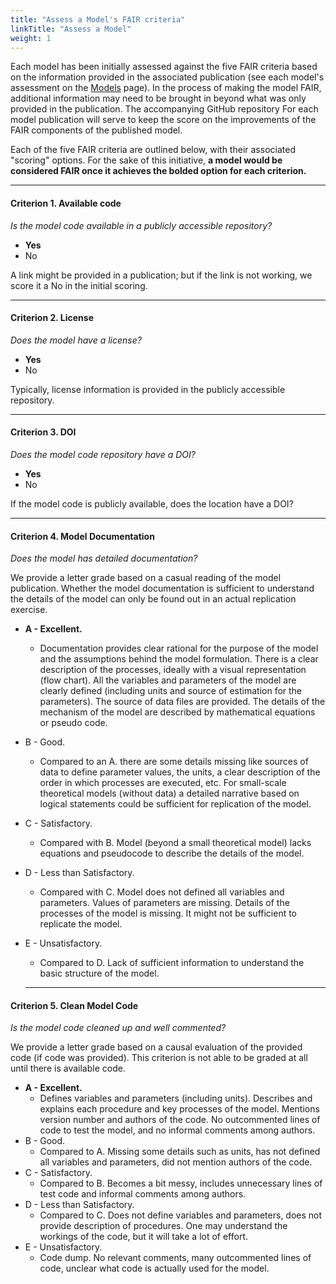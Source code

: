 ```yaml
---
title: "Assess a Model's FAIR criteria"
linkTitle: "Assess a Model"
weight: 1
---
```


Each model has been initially assessed against the five FAIR criteria based on the information provided in the associated publication (see each model's assessment on the [Models](/docs/models/) page). In the process of making the model FAIR, additional information may need to be brought in beyond what was only provided in the publication. The accompanying GitHub repository For each model publication will serve to keep the score on the improvements of the FAIR components of the published model.

Each of the five FAIR criteria are outlined below, with their associated "scoring" options.
For the sake of this initiative, __a model would be considered FAIR once it achieves the bolded option for each criterion.__

----------------

#### __Criterion 1.__ Available code
_Is the model code available in a publicly accessible repository?_
* __Yes__
* No

A link might be provided in a publication; but if the link is not working, we score it a No in the initial scoring.

----------------

#### __Criterion 2.__ License
_Does the model have a license?_
* __Yes__
* No

Typically, license information is provided in the publicly accessible repository.

----------------

#### __Criterion 3.__ DOI
_Does the model code repository have a DOI?_
* __Yes__
* No

If the model code is publicly available, does the location have a DOI?

----------------

#### __Criterion 4.__ Model Documentation
_Does the model has detailed documentation?_

We provide a letter grade based on a casual reading of the model publication. Whether the model documentation is sufficient to understand the details of the model can only be found out in an actual replication exercise.

* __A - Excellent.__
  - Documentation provides clear rational for the purpose of the model and the assumptions behind the model formulation. There is a clear description of the processes, ideally with a visual representation (flow chart). All the variables and parameters of the model are clearly defined (including units and source of estimation for the parameters). The source of data files are provided. The details of the mechanism of the model are described by mathematical equations or pseudo code.
* B - Good.
  - Compared to an A. there are some details missing like sources of data to define parameter values, the units, a clear description of the order in which processes are executed, etc. For small-scale theoretical models (without data) a detailed narrative based on logical statements could be sufficient for replication of the model.
* C - Satisfactory.
  - Compared with B. Model (beyond a small theoretical model) lacks equations and pseudocode to describe the details of the model.
* D - Less than Satisfactory.
  - Compared with C. Model does not defined all variables and parameters. Values of parameters are missing. Details of the processes of the model is missing. It might not be sufficient to replicate the model.
* E - Unsatisfactory.
  - Compared to D. Lack of sufficient information to understand the basic structure of the model.

  ----------------

#### __Criterion 5.__ Clean Model Code
_Is the model code cleaned up and well commented?_

We provide a letter grade based on a causal evaluation of the provided code (if code was provided). This criterion is not able to be graded at all until there is available code.

* __A - Excellent.__
  - Defines variables and parameters (including units). Describes and explains each procedure and key processes of the model. Mentions version number and authors of the code. No outcommented lines of code to test the model, and no informal comments among authors.
* B - Good.
  - Compared to A. Missing some details such as units, has not defined all variables and parameters, did not mention authors of the code.
* C - Satisfactory.
  - Compared to B. Becomes a bit messy, includes unnecessary lines of test code and informal comments among authors.
* D - Less than Satisfactory.
  - Compared to C. Does not define variables and parameters, does not provide description of procedures. One may understand the workings of the code, but it will take a lot of effort.
* E - Unsatisfactory.
  - Code dump. No relevant comments, many outcommented lines of code, unclear what code is actually used for the model.
